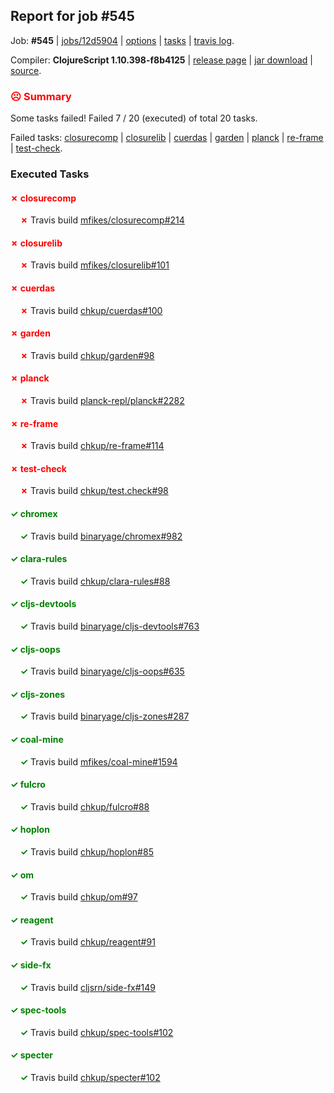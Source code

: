 ## Report for job #545

Job: **#545** | [jobs/12d5904](https://github.com/cljs-oss/canary/commit/12d590443a8d5f393d9abc907afb0ffc1ec1ab1f) | [options](options.edn) | [tasks](tasks.edn) | [travis log](https://travis-ci.org/cljs-oss/canary/builds/422396361).

Compiler: **ClojureScript 1.10.398-f8b4125** | [release page](https://github.com/cljs-oss/canary/releases/tag/r1.10.398-f8b4125) | [jar download](https://github.com/cljs-oss/canary/releases/download/r1.10.398-f8b4125/clojurescript-1.10.398-f8b4125.jar) | [source](https://github.com/clojure/clojurescript/commit/f8b4125cbef671143b241881afdfc0195cf36480).

### <b style='color:red'>☹ Summary</b>

Some tasks failed! Failed 7 / 20 (executed) of total 20 tasks.

Failed tasks: [closurecomp](#-closurecomp) | [closurelib](#-closurelib) | [cuerdas](#-cuerdas) | [garden](#-garden) | [planck](#-planck) | [re-frame](#-re-frame) | [test-check](#-test-check).

### Executed Tasks

#### <b style='color:red'>&#x2717; closurecomp</b>
&nbsp;&nbsp;&nbsp;&nbsp;<b style='color:red'>&#x2717;</b> Travis build [mfikes/closurecomp#214](https://travis-ci.org/mfikes/closurecomp/builds/422397133)<br>

#### <b style='color:red'>&#x2717; closurelib</b>
&nbsp;&nbsp;&nbsp;&nbsp;<b style='color:red'>&#x2717;</b> Travis build [mfikes/closurelib#101](https://travis-ci.org/mfikes/closurelib/builds/422397144)<br>

#### <b style='color:red'>&#x2717; cuerdas</b>
&nbsp;&nbsp;&nbsp;&nbsp;<b style='color:red'>&#x2717;</b> Travis build [chkup/cuerdas#100](https://travis-ci.org/chkup/cuerdas/builds/422397153)<br>

#### <b style='color:red'>&#x2717; garden</b>
&nbsp;&nbsp;&nbsp;&nbsp;<b style='color:red'>&#x2717;</b> Travis build [chkup/garden#98](https://travis-ci.org/chkup/garden/builds/422397170)<br>

#### <b style='color:red'>&#x2717; planck</b>
&nbsp;&nbsp;&nbsp;&nbsp;<b style='color:red'>&#x2717;</b> Travis build [planck-repl/planck#2282](https://travis-ci.org/planck-repl/planck/builds/422397266)<br>

#### <b style='color:red'>&#x2717; re-frame</b>
&nbsp;&nbsp;&nbsp;&nbsp;<b style='color:red'>&#x2717;</b> Travis build [chkup/re-frame#114](https://travis-ci.org/chkup/re-frame/builds/422397254)<br>

#### <b style='color:red'>&#x2717; test-check</b>
&nbsp;&nbsp;&nbsp;&nbsp;<b style='color:red'>&#x2717;</b> Travis build [chkup/test.check#98](https://travis-ci.org/chkup/test.check/builds/422397244)<br>

#### <b style='color:green'>&#x2713; chromex</b>
&nbsp;&nbsp;&nbsp;&nbsp;<b style='color:green'>&#x2713;</b> Travis build [binaryage/chromex#982](https://travis-ci.org/binaryage/chromex/builds/422397111)<br>

#### <b style='color:green'>&#x2713; clara-rules</b>
&nbsp;&nbsp;&nbsp;&nbsp;<b style='color:green'>&#x2713;</b> Travis build [chkup/clara-rules#88](https://travis-ci.org/chkup/clara-rules/builds/422397115)<br>

#### <b style='color:green'>&#x2713; cljs-devtools</b>
&nbsp;&nbsp;&nbsp;&nbsp;<b style='color:green'>&#x2713;</b> Travis build [binaryage/cljs-devtools#763](https://travis-ci.org/binaryage/cljs-devtools/builds/422397117)<br>

#### <b style='color:green'>&#x2713; cljs-oops</b>
&nbsp;&nbsp;&nbsp;&nbsp;<b style='color:green'>&#x2713;</b> Travis build [binaryage/cljs-oops#635](https://travis-ci.org/binaryage/cljs-oops/builds/422397119)<br>

#### <b style='color:green'>&#x2713; cljs-zones</b>
&nbsp;&nbsp;&nbsp;&nbsp;<b style='color:green'>&#x2713;</b> Travis build [binaryage/cljs-zones#287](https://travis-ci.org/binaryage/cljs-zones/builds/422397125)<br>

#### <b style='color:green'>&#x2713; coal-mine</b>
&nbsp;&nbsp;&nbsp;&nbsp;<b style='color:green'>&#x2713;</b> Travis build [mfikes/coal-mine#1594](https://travis-ci.org/mfikes/coal-mine/builds/422397135)<br>

#### <b style='color:green'>&#x2713; fulcro</b>
&nbsp;&nbsp;&nbsp;&nbsp;<b style='color:green'>&#x2713;</b> Travis build [chkup/fulcro#88](https://travis-ci.org/chkup/fulcro/builds/422397158)<br>

#### <b style='color:green'>&#x2713; hoplon</b>
&nbsp;&nbsp;&nbsp;&nbsp;<b style='color:green'>&#x2713;</b> Travis build [chkup/hoplon#85](https://travis-ci.org/chkup/hoplon/builds/422397172)<br>

#### <b style='color:green'>&#x2713; om</b>
&nbsp;&nbsp;&nbsp;&nbsp;<b style='color:green'>&#x2713;</b> Travis build [chkup/om#97](https://travis-ci.org/chkup/om/builds/422397180)<br>

#### <b style='color:green'>&#x2713; reagent</b>
&nbsp;&nbsp;&nbsp;&nbsp;<b style='color:green'>&#x2713;</b> Travis build [chkup/reagent#91](https://travis-ci.org/chkup/reagent/builds/422397189)<br>

#### <b style='color:green'>&#x2713; side-fx</b>
&nbsp;&nbsp;&nbsp;&nbsp;<b style='color:green'>&#x2713;</b> Travis build [cljsrn/side-fx#149](https://travis-ci.org/cljsrn/side-fx/builds/422397226)<br>

#### <b style='color:green'>&#x2713; spec-tools</b>
&nbsp;&nbsp;&nbsp;&nbsp;<b style='color:green'>&#x2713;</b> Travis build [chkup/spec-tools#102](https://travis-ci.org/chkup/spec-tools/builds/422397204)<br>

#### <b style='color:green'>&#x2713; specter</b>
&nbsp;&nbsp;&nbsp;&nbsp;<b style='color:green'>&#x2713;</b> Travis build [chkup/specter#102](https://travis-ci.org/chkup/specter/builds/422397196)<br>